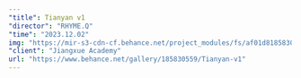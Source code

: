 ```yaml
---
"title": Tianyan v1
"director": "RHYME.Q"
"time": "2023.12.02"
img: "https://mir-s3-cdn-cf.behance.net/project_modules/fs/af01d8185830559.656a480c5c091.jpeg"
"client": "Jiangxue Academy"
url: "https://www.behance.net/gallery/185830559/Tianyan-v1"
---
```

